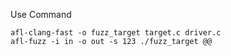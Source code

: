 Use Command

```
afl-clang-fast -o fuzz_target target.c driver.c
afl-fuzz -i in -o out -s 123 ./fuzz_target @@
```